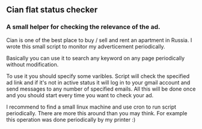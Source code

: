 ## Cian flat status checker
### A small helper for checking the relevance of the ad.

Cian is one of the best place to buy / sell and rent an apartment in Russia.
I wrote this small script to monitor my adverticement periodically.

Basically you can use it to search any keyword on any page periodically without modification.

To use it you should specify some varibles.
Script will check the specified ad link and if it's not in active status it will log in to your gmail account and send messages to any number of specified emails.
All this will be done once and you should start every time you want to check your ad.

I recommend to find a small linux machine and use cron to run script periodically.
There are more this around than you may think. For example this operation was done periodically by my printer :)
